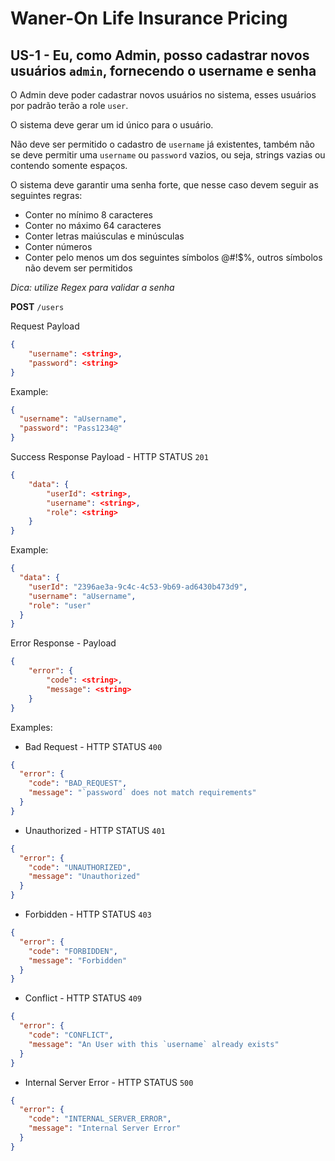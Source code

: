 # Waner-On Life Insurance Pricing

## US-1 - Eu, como Admin, posso cadastrar novos usuários `admin`, fornecendo o username e senha

O Admin deve poder cadastrar novos usuários no sistema, esses usuários por padrão terão a role `user`.

O sistema deve gerar um id único para o usuário.

Não deve ser permitido o cadastro de `username` já existentes, também não se deve permitir uma `username` ou `password` vazios, ou seja, strings vazias ou contendo somente espaços.

O sistema deve garantir uma senha forte, que nesse caso devem seguir as seguintes regras:

- Conter no mínimo 8 caracteres
- Conter no máximo 64 caracteres
- Conter letras maiúsculas e minúsculas
- Conter números
- Conter pelo menos um dos seguintes símbolos @#!$%, outros símbolos não devem ser permitidos

_Dica: utilize Regex para validar a senha_

**POST** `/users`

Request Payload

```json
{
    "username": <string>,
    "password": <string>
}
```

Example:

```json
{
  "username": "aUsername",
  "password": "Pass1234@"
}
```

Success Response Payload - HTTP STATUS `201`

```json
{
    "data": {
        "userId": <string>,
        "username": <string>,
        "role": <string>
    }
}
```

Example:

```json
{
  "data": {
    "userId": "2396ae3a-9c4c-4c53-9b69-ad6430b473d9",
    "username": "aUsername",
    "role": "user"
  }
}
```

Error Response - Payload

```json
{
    "error": {
        "code": <string>,
        "message": <string>
    }
}
```

Examples:

- Bad Request - HTTP STATUS `400`

```json
{
  "error": {
    "code": "BAD_REQUEST",
    "message": "`password` does not match requirements"
  }
}
```

- Unauthorized - HTTP STATUS `401`

```json
{
  "error": {
    "code": "UNAUTHORIZED",
    "message": "Unauthorized"
  }
}
```

- Forbidden - HTTP STATUS `403`

```json
{
  "error": {
    "code": "FORBIDDEN",
    "message": "Forbidden"
  }
}
```

- Conflict - HTTP STATUS `409`

```json
{
  "error": {
    "code": "CONFLICT",
    "message": "An User with this `username` already exists"
  }
}
```

- Internal Server Error - HTTP STATUS `500`

```json
{
  "error": {
    "code": "INTERNAL_SERVER_ERROR",
    "message": "Internal Server Error"
  }
}
```
